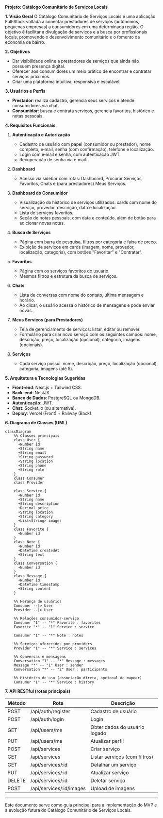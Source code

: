 **Projeto: Catálogo Comunitário de Serviços Locais**

**1. Visão Geral**
O Catálogo Comunitário de Serviços Locais é uma aplicação Full‑Stack voltada a conectar prestadores de serviços (autônomos, pequenas empresas) a consumidores em uma determinada região. O objetivo é facilitar a divulgação de serviços e a busca por profissionais locais, promovendo o desenvolvimento comunitário e o fomento da economia de bairro.

**2. Objetivos**

* Dar visibilidade online a prestadores de serviços que ainda não possuem presença digital.
* Oferecer aos consumidores um meio prático de encontrar e contratar serviços próximos.
* Criar uma plataforma intuitiva, responsiva e escalável.

**3. Usuários e Perfis**

* **Prestador**: realiza cadastro, gerencia seus serviços e atende consumidores via chat.
* **Consumidor**: busca e contrata serviços, gerencia favoritos, histórico e notas pessoais.

**4. Requisitos Funcionais**

1. **Autenticação e Autorização**

   * Cadastro de usuário com papel (consumidor ou prestador), nome completo, e‑mail, senha (com confirmação), telefone e localização.
   * Login com e‑mail e senha, com autenticação JWT.
   * Recuperação de senha via e‑mail.

2. **Dashboard**

   * Acesso via sidebar com rotas: Dashboard, Procurar Serviços, Favoritos, Chats e (para prestadores) Meus Serviços.

3. **Dashboard do Consumidor**

   * Visualização do histórico de serviços utilizados: cards com nome do serviço, provedor, descrição, data e localização.
   * Lista de serviços favoritos.
   * Seção de notas pessoais, com data e conteúdo, além de botão para adicionar novas notas.

4. **Busca de Serviços**

   * Página com barra de pesquisa, filtros por categoria e faixa de preço.
   * Exibição de serviços em cards (imagem, nome, provedor, localização, categoria), com botões "Favoritar" e "Contratar".

5. **Favoritos**

   * Página com os serviços favoritos do usuário.
   * Mesmos filtros e estrutura da busca de serviços.

6. **Chats**

   * Lista de conversas com nome do contato, última mensagem e horário.
   * Ao clicar, o usuário acessa o histórico de mensagens e pode enviar novas.

7. **Meus Serviços (para Prestadores)**

   * Tela de gerenciamento de serviços: listar, editar ou remover.
   * Formulário para criar novo serviço com os seguintes campos: nome, descrição, preço, localização (opcional), categoria, imagens (opcionais).

8. **Serviços**

   * Cada serviço possui: nome, descrição, preço, localização (opcional), categoria, imagens (até 5).

**5. Arquitetura e Tecnologias Sugeridas**

* **Front‑end**: Next.js + Tailwind CSS.
* **Back‑end**: NestJS.
* **Banco de Dados**: PostgreSQL ou MongoDB.
* **Autenticação**: JWT.
* **Chat**: Socket.io (ou alternativa).
* **Deploy**: Vercel (Front) + Railway (Back).

**6. Diagrama de Classes (UML)**

```mermaid
classDiagram
    %% Classes principais
    class User {
      +Number id
      +String name
      +String email
      +String password
      +String location
      +String phone
      +String role
    }
    class Consumer
    class Provider

    class Service {
      +Number id
      +String name
      +String description
      +Decimal price
      +String location
      +String category
      +List<String> images
    }
    class Favorite {
      +Number id
    }
    class Note {
      +Number id
      +DateTime createdAt
      +String text
    }
    class Conversation {
      +Number id
    }
    class Message {
      +Number id
      +DateTime timestamp
      +String content
    }

    %% Herança de usuários
    Consumer --|> User
    Provider --|> User

    %% Relações consumidor‑serviço
    Consumer "1" -- "*" Favorite : favorites
    Favorite "*" -- "1" Service : service

    Consumer "1" -- "*" Note : notes

    %% Serviços oferecidos por providers
    Provider "1" -- "*" Service : services

    %% Conversas e mensagens
    Conversation "1" -- "*" Message : messages
    Message "*" -- "1" User : sender
    Conversation "*" -- "2" User : participants

    %% Histórico de uso (associação direta, opcional de mapear)
    Consumer "1" -- "*" Service : history

```

**7. API RESTful (rotas principais)**

| Método | Rota                      | Descrição                     |
| ------ | ------------------------- | ----------------------------- |
| POST   | /api/auth/register        | Cadastro de usuário           |
| POST   | /api/auth/login           | Login                         |
| GET    | /api/users/me             | Obter dados do usuário logado |
| PUT    | /api/users/me             | Atualizar perfil              |
| POST   | /api/services             | Criar serviço                 |
| GET    | /api/services             | Listar serviços (com filtros) |
| GET    | /api/services/\:id        | Detalhar um serviço           |
| PUT    | /api/services/\:id        | Atualizar serviço             |
| DELETE | /api/services/\:id        | Deletar serviço               |
| POST   | /api/services/\:id/images | Upload de imagens             |

---

Este documento serve como guia principal para a implementação do MVP e a evolução futura do Catálogo Comunitário de Serviços Locais.
